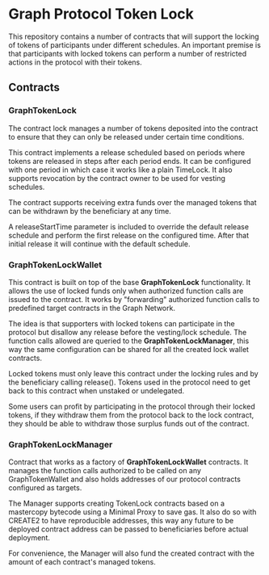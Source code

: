 # Graph Protocol Token Lock

This repository contains a number of contracts that will support the locking of tokens of participants under different schedules.
An important premise is that participants with locked tokens can perform a number of restricted actions in the protocol with their tokens.

## Contracts

### GraphTokenLock

The contract lock manages a number of tokens deposited into the contract to ensure that they can only be released under certain time conditions.

This contract implements a release scheduled based on periods where tokens are released in steps after each period ends. It can be configured with one period in which case it works like a plain TimeLock.
It also supports revocation by the contract owner to be used for vesting schedules.

The contract supports receiving extra funds over the managed tokens that can be withdrawn by the beneficiary at any time.

A releaseStartTime parameter is included to override the default release schedule and perform the first release on the configured time. After that initial release it will continue with the default schedule.
### GraphTokenLockWallet

This contract is built on top of the base **GraphTokenLock** functionality. It allows the use of locked funds only when authorized function calls are issued to the contract. 
It works by "forwarding" authorized function calls to predefined target contracts in the Graph Network.

The idea is that supporters with locked tokens can participate in the protocol but disallow any release before the vesting/lock schedule.
The function calls allowed are queried to the **GraphTokenLockManager**, this way the same configuration can be shared for all the created lock wallet contracts.

Locked tokens must only leave this contract under the locking rules and by the beneficiary calling release(). Tokens used in the protocol need to get back to this contract when unstaked or undelegated.

Some users can profit by participating in the protocol through their locked tokens, if they withdraw them from the protocol back to the lock contract, they should be able to withdraw those surplus funds out of the contract.

### GraphTokenLockManager

Contract that works as a factory of **GraphTokenLockWallet** contracts. It manages the function calls authorized to be called on any GraphTokenWallet and also holds addresses of our protocol contracts configured as targets.

The Manager supports creating TokenLock contracts based on a mastercopy bytecode using a Minimal Proxy to save gas. It also do so with CREATE2 to have reproducible addresses, this way any future to be deployed contract address can be passed to beneficiaries before actual deployment.

For convenience, the Manager will also fund the created contract with the amount of each contract's managed tokens.